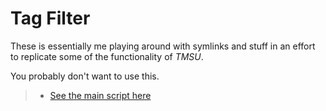 # Tag Filter

These is essentially me playing around with symlinks and stuff in an effort to replicate some of the functionality of *TMSU*.

You probably don't want to use this.


> * [See the main script here](./tagFilter.sh)

